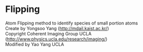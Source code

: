 # Flipping
Atom Flipping method to identify species of small portion atoms  
Create by Yongsoo Yang (http://mdail.kaist.ac.kr/)  
Copyright Coherent Imaging Group UCLA (http://www.physics.ucla.edu/research/imaging/)  
Modified by Yao Yang UCLA  
